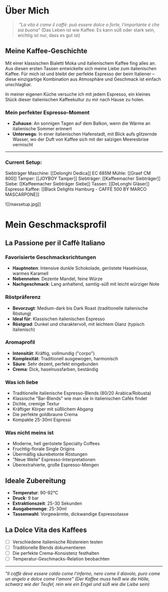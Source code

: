 
# Über Mich

>  *"La vita è come il caffè: può essere dolce o forte, l'importante è che sia buona"* 
> (Das Leben ist wie Kaffee: Es kann süß oder stark sein, wichtig ist nur, dass es gut ist)

## Meine Kaffee-Geschichte

Mit einer klassischen Bialetti Moka und italienischem Kaffee fing alles an. Aus diesen ersten Tassen entwickelte sich meine Liebe zum italienischen Kaffee. Für mich ist und bleibt der perfekte Espresso der beim Italiener – diese einzigartige Kombination aus Atmosphäre und Geschmack ist einfach unschlagbar.

In meiner eigenen Küche versuche ich mit jedem Espresso, ein kleines Stück dieser italienischen Kaffeekultur zu mir nach Hause zu holen.

### Mein perfekter Espresso-Moment
- **Zuhause**: An sonnigen Tagen auf dem Balkon, wenn die Wärme an italienische Sommer erinnert
- **Unterwegs**: In einer italienischen Hafenstadt, mit Blick aufs glitzernde Wasser, wo der Duft von Kaffee sich mit der salzigen Meeresbrise vermischt


---
### Current Setup:

Siebträger Maschine: [[Delonghi Dedica]] EC 685M
Mühle: [[Graef CM 800]]
Tamper: [[JOYBOY Tamper]]
Siebträger: [[Kaffeemacher Siebträger]]
Siebe: [[Kaffeemacher Siebträger Siebe]]
Tassen: [[DeLonghi Gläser]] Espresso
Kaffee: [[Black Delights Hamburg - CAFFÈ 500 BY MARCO MASCARPONE]]

![[maxsetup.jpg]]

# Mein Geschmacksprofil

## La Passione per il Caffè Italiano

### Favorisierte Geschmacksrichtungen
- **Hauptnoten**: Intensive dunkle Schokolade, geröstete Haselnüsse, warmes Karamell
- **Nebennoten**: Dezente Mandel, feine Würze
- **Nachgeschmack**: Lang anhaltend, samtig-süß mit leicht würziger Note

### Röstpräferenz
- **Bevorzugt**: Medium-dark bis Dark Roast (traditionelle italienische Röstung)
- **Ideal für**: Klassischen italienischen Espresso
- **Röstgrad**: Dunkel und charaktervoll, mit leichtem Glanz (typisch italienisch)

### Aromaprofil
- **Intensität**: Kräftig, vollmundig ("corpo")
- **Komplexität**: Traditionell ausgewogen, harmonisch
- **Säure**: Sehr dezent, perfekt eingebunden
- **Crema**: Dick, haselnussfarben, beständig

### Was ich liebe
- Traditionelle italienische Espresso-Blends (80/20 Arabica/Robusta)
- Klassische "Bar-Blends" wie man sie in italienischen Cafés findet
- Dichte, cremige Textur
- Kräftiger Körper mit süßlichem Abgang
- Die perfekte goldbraune Crema
- Kompakte 25-30ml Espressi

### Was nicht meins ist
- Moderne, hell geröstete Specialty Coffees
- Fruchtig-florale Single Origins
- Übermäßig säurebetonte Röstungen
- "Neue Welle" Espresso-Interpretationen
- Überextrahierte, große Espresso-Mengen

## Ideale Zubereitung
- **Temperatur**: 90-92°C
- **Druck**: 9 bar
- **Extraktionszeit**: 25-30 Sekunden
- **Ausgabemenge**: 25-30ml
- **Tassenwahl**: Vorgewärmte, dickwandige Espressotasse

## La Dolce Vita des Kaffees
- [ ] Verschiedene italienische Röstereien testen
- [ ] Traditionelle Blends dokumentieren
- [ ] Die perfekte Crema-Konsistenz festhalten
- [ ] Temperatur-Geschmacks-Relation beobachten

---
*"Il caffè deve essere caldo come l'inferno, nero come il diavolo, puro come un angelo e dolce come l'amore"*
*(Der Kaffee muss heiß wie die Hölle, schwarz wie der Teufel, rein wie ein Engel und süß wie die Liebe sein)*


